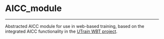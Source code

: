 # AICC_module
---
Abstracted AICC module for use in web-based training, based on the integrated
AICC functionality in the [UTrain WBT project](https://github.com/AMiesem/UTrain-WBT).
